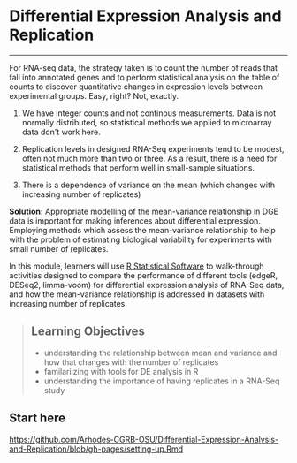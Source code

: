 # Differential Expression Analysis and Replication
----------------------------------------------------

For RNA-seq data, the strategy taken is to count the number of reads that fall into annotated genes and to perform statistical analysis on the table of counts to discover quantitative changes in expression levels between experimental groups. Easy, right? Not, exactly.

1. We have integer counts and not continous measurements. Data is not normally distributed, so statistical methods we applied to microarray data don't work here. 

2. Replication levels in designed RNA-Seq experiments tend to be modest, often not much more than two or three. As a result, there is a need for statistical methods that perform well in small-sample situations. 

3. There is a dependence of variance on the mean (which changes with increasing number of replicates)

**Solution:** Appropriate modelling of the mean-variance relationship in DGE data is important for making inferences about differential expression. Employing methods which assess the mean-variance relationship to help with the problem of estimating biological variability for experiments with small number of replicates. 

In this module, learners will use [R Statistical Software](https://www.r-project.org/) to walk-through activities designed to compare the performance of different tools (edgeR, DESeq2, limma-voom) for differential expression analysis of RNA-Seq data, and how the mean-variance relationship is addressed in datasets with increasing number of replicates.



> ## Learning Objectives 
>
> * understanding the relationship between mean and variance and how that changes with the number of replicates
> * familariizing with tools for DE analysis in R
> * understanding the importance of having replicates in a RNA-Seq study

## Start here

https://github.com/Arhodes-CGRB-OSU/Differential-Expression-Analysis-and-Replication/blob/gh-pages/setting-up.Rmd
